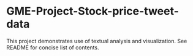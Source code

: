 # GME-Project-Stock-price-tweet-data
This project demonstrates use of textual analysis and visualization. See README for concise list of contents.
